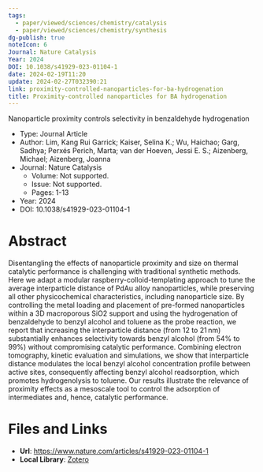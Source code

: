 ```yaml
---
tags:
  - paper/viewed/sciences/chemistry/catalysis
  - paper/viewed/sciences/chemistry/synthesis
dg-publish: true
noteIcon: 6
Journal: Nature Catalysis
Year: 2024
DOI: 10.1038/s41929-023-01104-1
date: 2024-02-19T11:20
update: 2024-02-27T032390:21
link: proximity-controlled-nanoparticles-for-ba-hydrogenation
title: Proximity-controlled nanoparticles for BA hydrogenation
---
```


Nanoparticle proximity controls selectivity in benzaldehyde hydrogenation

- Type: Journal Article
- Author: Lim, Kang Rui Garrick; Kaiser, Selina K.; Wu, Haichao; Garg, Sadhya; Perxés Perich, Marta; van der Hoeven, Jessi E. S.; Aizenberg, Michael; Aizenberg, Joanna
- Journal: Nature Catalysis
    - Volume: Not supported.
    - Issue: Not supported.
    - Pages: 1-13
- Year: 2024
- DOI: 10.1038/s41929-023-01104-1

# Abstract
Disentangling the effects of nanoparticle proximity and size on thermal catalytic performance is challenging with traditional synthetic methods. Here we adapt a modular raspberry-colloid-templating approach to tune the average interparticle distance of PdAu alloy nanoparticles, while preserving all other physicochemical characteristics, including nanoparticle size. By controlling the metal loading and placement of pre-formed nanoparticles within a 3D macroporous SiO2 support and using the hydrogenation of benzaldehyde to benzyl alcohol and toluene as the probe reaction, we report that increasing the interparticle distance (from 12 to 21 nm) substantially enhances selectivity towards benzyl alcohol (from 54% to 99%) without compromising catalytic performance. Combining electron tomography, kinetic evaluation and simulations, we show that interparticle distance modulates the local benzyl alcohol concentration profile between active sites, consequently affecting benzyl alcohol readsorption, which promotes hydrogenolysis to toluene. Our results illustrate the relevance of proximity effects as a mesoscale tool to control the adsorption of intermediates and, hence, catalytic performance.

# Files and Links
- **Url**: https://www.nature.com/articles/s41929-023-01104-1
- **Local Library**: [Zotero](zotero://select/library/items/RGUFQGB8)